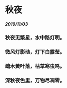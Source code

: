 <style>
  .page-header>a{display:none;}
  .site-footer{display:none;}
</style>
# 秋夜
##### 2019/11/03
### 秋夜无繁星，水中路灯明。
### 微风灯影动，灯下白露莹。
### 疏木黄叶落，枯草寒虫鸣。
### 深秋夜色里，万物尽凋零。
